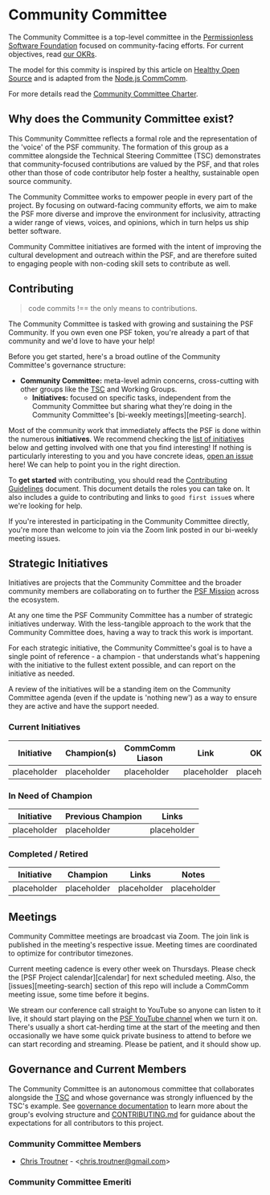 # Community Committee

The Community Committee is a top-level committee in the [Permissionless Software Foundation](https://PSFoundation.cash) focused on community-facing efforts. For current objectives, read [our OKRs](./okr.md).

The model for this commity is inspired by this article on [Healthy Open Source](https://medium.com/the-node-js-collection/healthy-open-source-967fa8be7951) and is adapted from the [Node.js CommComm](https://github.com/nodejs/community-committee).

For more details read the [Community Committee Charter](./community-committee-charter.md).

## Why does the Community Committee exist?

This Community Committee reflects a formal role and the representation of the 'voice' of the PSF community. The formation of this group as a committee alongside the Technical Steering Committee (TSC) demonstrates that community-focused contributions are valued by the PSF, and that roles other than those of code contributor help foster a healthy, sustainable open source community.

The Community Committee works to empower people in every part of the project. By focusing on outward-facing community efforts, we aim to make the PSF more diverse and improve the environment for inclusivity, attracting a wider range of views, voices, and opinions, which in turn helps us ship better software.

Community Committee initiatives are formed with the intent of improving the cultural development and outreach within the PSF, and are therefore suited to engaging people with non-coding skill sets to contribute as well.

## Contributing
> code commits !== the only means to contributions.

The Community Committee is tasked with growing and sustaining the PSF Community. If you own even one PSF token, you're already a part of that community and we'd love to have your help!

Before you get started, here's a broad outline of the Community Committee's governance structure:

- **Community Committee:** meta-level admin concerns, cross-cutting with other groups like the [TSC](https://github.com/Permissionless-Software-Foundation/TSC) and Working Groups.
  - **Initiatives:** focused on specific tasks, independent from the Community Committee but sharing what they're doing in the Community Committee's [bi-weekly meetings][meeting-search].

Most of the community work that immediately affects the PSF is done within the numerous **initiatives**. We recommend checking the [list of initiatives](#strategic-initiatives) below and getting involved with one that you find interesting! If nothing is particularly interesting to you and you have concrete ideas, [open an issue](https://github.com/Permissionless-Software-Foundation/community-committee/issues/new) here! We can help to point you in the right direction.

To **get started** with contributing, you should read the [Contributing Guidelines](./CONTRIBUTING.md) document. This document details the roles you can take on. It also includes a guide to contributing and links to `good first issue`s where we're looking for help.

If you're interested in participating in the Community Committee directly, you're more than welcome to join via the Zoom link posted in our bi-weekly meeting issues.

## Strategic Initiatives

Initiatives are projects that the Community Committee and the broader community members are collaborating on to further the [PSF Mission](https://psfoundation.cash/biz-plan/business-plan#mission) across the ecosystem.

At any one time the PSF Community Committee has a number of strategic initiatives underway. With the less-tangible approach to the work that the Community Committee does, having a way to track this work is important.

For each strategic initiative, the Community Committee's goal is to have a single point of reference - a champion - that understands what's happening with the initiative to the fullest extent possible, and can report on the initiative as needed.

A review of the initiatives will be a standing item on the Community Committee agenda (even if the update is 'nothing new') as a way to ensure they are active and have the support needed.

### Current Initiatives

|       Initiative        |          Champion(s)          | CommComm Liason |              Link               |                 OKR                 |
| ----------------------- | ----------------------------- | --------------- | ------------------------------- | ----------------------------------- |
| placeholder                   | placeholder                  |  placeholder        | placeholder                   |   placeholder              |


### In Need of Champion

| Initiative                | Previous Champion | Links                                                      |
|---------------------------|------------------ |------------------------------------------------------------|
| placeholder              | placeholder    | placeholder    |



### Completed / Retired

| Initiative                | Champion        | Links                           | Notes                                                 |
|---------------------------|-----------------|---------------------------------|-------------------------------------------------------|
| placeholder                    | placeholder    | placeholder                 | placeholder  |

## Meetings

Community Committee meetings are broadcast via Zoom. The join link is published in the meeting's respective issue. Meeting times are coordinated to optimize for contributor timezones.

Current meeting cadence is every other week on Thursdays.  Please check the [PSF Project calendar][calendar] for next scheduled meeting.  Also, the [issues][meeting-search] section of this repo will include a CommComm meeting issue, some time before it begins.

We stream our conference call straight to YouTube so anyone can listen to it live, it should start playing on the [PSF YouTube channel](https://www.youtube.com/channel/UCQ57IDXJJSYXHBLpF1tBD0g) when we turn it on. There's usually a short cat-herding time at the start of the meeting and then occasionally we have some quick private business to attend to before we can start recording and streaming. Please be patient, and it should show up.

## Governance and Current Members

The Community Committee is an autonomous committee that collaborates alongside the [TSC](https://github.com/Permissionless-Software-Foundation/TSC) and whose governance was strongly influenced by the TSC's example. See [governance documentation](./governance) to learn more about the group's evolving structure and [CONTRIBUTING.md](./CONTRIBUTING.md) for guidance about the expectations for all contributors to this project.

### Community Committee Members
* [Chris Troutner](https://github.com/christroutner) - &lt;chris.troutner@gmail.com&gt;


### Community Committee Emeriti
